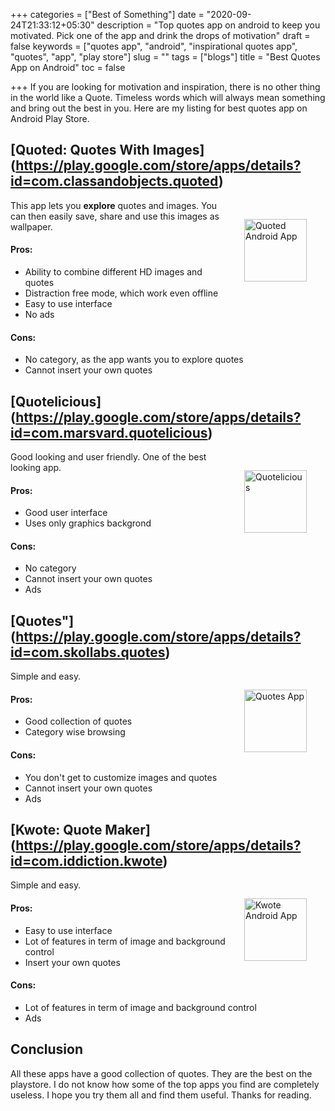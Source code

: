 +++
categories = ["Best of Something"]
date = "2020-09-24T21:33:12+05:30"
description = "Top quotes app on android to keep you motivated. Pick one of the app and drink the drops of motivation"
draft = false
keywords = ["quotes app", "android", "inspirational quotes app", "quotes", "app", "play store"]
slug = ""
tags = ["blogs"]
title = "Best Quotes App on Android"
toc = false

+++
If you are looking for motivation and inspiration, there is no other thing in the world like a Quote. Timeless words which will always mean something and bring out the best in you. Here are my listing for best quotes app on Android Play Store.

## [Quoted: Quotes With Images] (https://play.google.com/store/apps/details?id=com.classandobjects.quoted)
<img src="/images/blogs/quote1.webp" alt="Quoted Android App" title="Quoted Android App" style="width: 100px; padding: 30px; float: right;"/>

This app lets you **explore** quotes and images. You can then easily save, share and use this images as wallpaper.

#### Pros:
- Ability to combine different HD images and quotes
- Distraction free mode, which work even offline
- Easy to use interface
- No ads

#### Cons:
- No category, as the app wants you to explore quotes
- Cannot insert your own quotes


## [Quotelicious] (https://play.google.com/store/apps/details?id=com.marsvard.quotelicious)
<img src="/images/blogs/quote2.webp" alt="Quotelicious" title="Quotelicious App" style="width: 100px; padding: 30px; float: right;"/>

Good looking and user friendly. One of the best looking app.

#### Pros:
- Good user interface
- Uses only graphics backgrond

#### Cons:
- No category
- Cannot insert your own quotes
- Ads


## [Quotes"] (https://play.google.com/store/apps/details?id=com.skollabs.quotes)
<img src="/images/blogs/quote3.webp" alt="Quotes App" title="Quote app android" style="width: 100px; padding: 30px; float: right;"/>

Simple and easy.

#### Pros:
- Good collection of quotes
- Category wise browsing

#### Cons:
- You don't get to customize images and quotes
- Cannot insert your own quotes
- Ads


## [Kwote: Quote Maker] (https://play.google.com/store/apps/details?id=com.iddiction.kwote)
<img src="/images/blogs/quote4.webp" alt="Kwote Android App" title="Kwote Android App" style="width: 100px; padding: 30px; float: right;"/>

Simple and easy.

#### Pros:
- Easy to use interface
- Lot of features in term of image and background control
- Insert your own quotes

#### Cons:
- Lot of features in term of image and background control
- Ads


## Conclusion

All these apps have a good collection of quotes. They are the best on the playstore. I do not know how some of the top apps you find are completely useless. I hope you try them all and find them useful. Thanks for reading.
